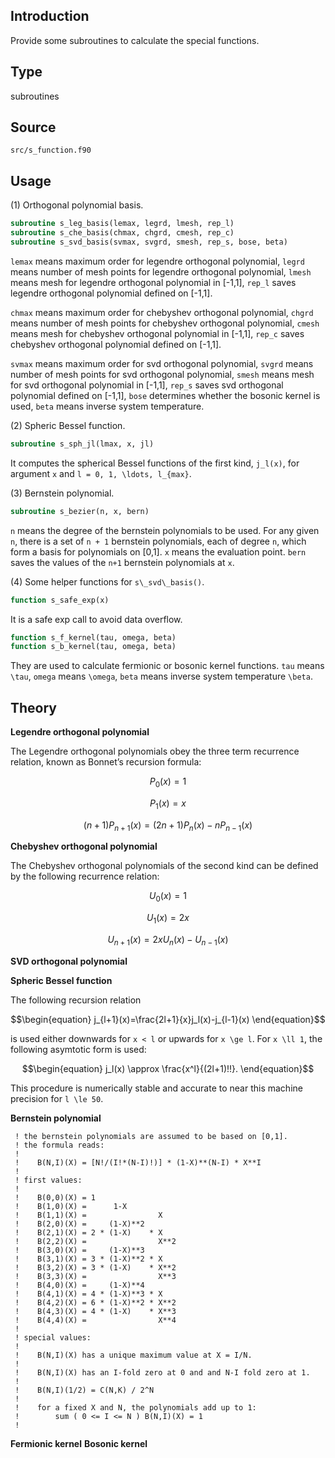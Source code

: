 ## Introduction

Provide some subroutines to calculate the special functions.

## Type

subroutines

## Source

`src/s_function.f90`

## Usage

(1) Orthogonal polynomial basis.

```fortran
subroutine s_leg_basis(lemax, legrd, lmesh, rep_l)
subroutine s_che_basis(chmax, chgrd, cmesh, rep_c)
subroutine s_svd_basis(svmax, svgrd, smesh, rep_s, bose, beta)
```

`lemax` means maximum order for legendre orthogonal polynomial, `legrd` means number of mesh points for legendre orthogonal polynomial, `lmesh` means mesh for legendre orthogonal polynomial in [-1,1], `rep_l` saves legendre orthogonal polynomial defined on [-1,1].

`chmax` means maximum order for chebyshev orthogonal polynomial, `chgrd` means number of mesh points for chebyshev orthogonal polynomial, `cmesh` means mesh for chebyshev orthogonal polynomial in [-1,1], `rep_c` saves chebyshev orthogonal polynomial defined on [-1,1].

`svmax` means maximum order for svd orthogonal polynomial, `svgrd` means number of mesh points for svd orthogonal polynomial, `smesh` means mesh for svd orthogonal polynomial in [-1,1], `rep_s` saves svd orthogonal polynomial defined on [-1,1], `bose` determines whether the bosonic kernel is used, `beta` means inverse system temperature.

(2) Spheric Bessel function.

```fortran
subroutine s_sph_jl(lmax, x, jl)
```

It computes the spherical Bessel functions of the first kind, ``j_l(x)``, for argument ``x`` and ``l = 0, 1, \ldots, l_{max}``.

(3) Bernstein polynomial.

```fortran
subroutine s_bezier(n, x, bern)
```

`n` means the degree of the bernstein polynomials to be used. For any given ``n``, there is a set of ``n + 1`` bernstein polynomials, each of degree ``n``, which form a basis for polynomials on [0,1]. `x` means the evaluation point. `bern` saves the values of the ``n+1`` bernstein polynomials at ``x``.

(4) Some helper functions for `s\_svd\_basis()`.

```fortran
function s_safe_exp(x)
```

It is a safe exp call to avoid data overflow.

```fortran
function s_f_kernel(tau, omega, beta)
function s_b_kernel(tau, omega, beta)
```

They are used to calculate fermionic or bosonic kernel functions. `tau` means ``\tau``, `omega` means ``\omega``, `beta` means inverse system temperature ``\beta``.

## Theory

**Legendre orthogonal polynomial**

The Legendre orthogonal polynomials obey the three term recurrence relation, known as Bonnet’s recursion formula:

```math
\begin{equation}
P_0(x) = 1
\end{equation}
```

```math
\begin{equation}
P_1(x) = x
\end{equation}
```

```math
\begin{equation}
(n+1) P_{n+1}(x) = (2n+1) P_n(x) - n P_{n-1}(x)
\end{equation}
```

**Chebyshev orthogonal polynomial**

The Chebyshev orthogonal polynomials of the second kind can be defined by the following recurrence relation:

```math
\begin{equation}
U_0(x) = 1
\end{equation}
```

```math
\begin{equation}
U_1(x) = 2x
\end{equation}
```

```math
\begin{equation}
U_{n+1}(x) = 2xU_n(x) - U_{n-1}(x)
\end{equation}
```

**SVD orthogonal polynomial**

**Spheric Bessel function**

The following recursion relation

```math
\begin{equation}
j_{l+1}(x)=\frac{2l+1}{x}j_l(x)-j_{l-1}(x)
\end{equation}
```

is used either downwards for ``x < l`` or upwards for ``x \ge l``. For ``x \ll 1``, the following asymtotic form is used:

```math
\begin{equation}
j_l(x) \approx \frac{x^l}{(2l+1)!!}.
\end{equation}
```

This procedure is numerically stable and accurate to near this machine precision for ``l \le 50``.

**Bernstein polynomial**

     ! the bernstein polynomials are assumed to be based on [0,1].
     ! the formula reads:
     !
     !    B(N,I)(X) = [N!/(I!*(N-I)!)] * (1-X)**(N-I) * X**I
     !
     ! first values:
     !
     !    B(0,0)(X) = 1
     !    B(1,0)(X) =      1-X
     !    B(1,1)(X) =                X
     !    B(2,0)(X) =     (1-X)**2
     !    B(2,1)(X) = 2 * (1-X)    * X
     !    B(2,2)(X) =                X**2
     !    B(3,0)(X) =     (1-X)**3
     !    B(3,1)(X) = 3 * (1-X)**2 * X
     !    B(3,2)(X) = 3 * (1-X)    * X**2
     !    B(3,3)(X) =                X**3
     !    B(4,0)(X) =     (1-X)**4
     !    B(4,1)(X) = 4 * (1-X)**3 * X
     !    B(4,2)(X) = 6 * (1-X)**2 * X**2
     !    B(4,3)(X) = 4 * (1-X)    * X**3
     !    B(4,4)(X) =                X**4
     !
     ! special values:
     !
     !    B(N,I)(X) has a unique maximum value at X = I/N.
     !
     !    B(N,I)(X) has an I-fold zero at 0 and and N-I fold zero at 1.
     !
     !    B(N,I)(1/2) = C(N,K) / 2^N
     !
     !    for a fixed X and N, the polynomials add up to 1:
     !        sum ( 0 <= I <= N ) B(N,I)(X) = 1
     !

**Fermionic kernel**
**Bosonic kernel**
